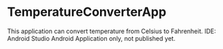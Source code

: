 # TemperatureConverterApp
This application can convert temperature from Celsius to Fahrenheit.
IDE: Android Studio
Android Application only, not published yet.
